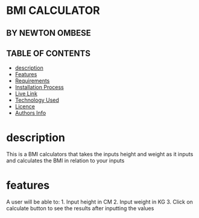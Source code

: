 # BMI CALCULATOR

## BY NEWTON OMBESE

## TABLE OF CONTENTS
- [description](#description)
 - [Features](#features)
 - [Requirements](#requirements)
 - [Installation Process](#installation-Process)
 - [Live Link](#Live-Link)
 - [Technology  Used](#technology-Used)
 - [Licence](#licence)
 - [Authors Info](#Authors-Info)

# description
This is a BMI calculators that takes the inputs height and weight as it inputs and calculates the BMI in relation to your inputs
# features
A user will be able to:
    1. Input height in CM
    2. Input weight in KG
    3. Click on calculate button to see the results after inputting the values

